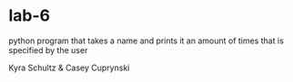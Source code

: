 # lab-6
python program that takes a name and prints it an amount of times that is specified by the user

Kyra Schultz & Casey Cuprynski
